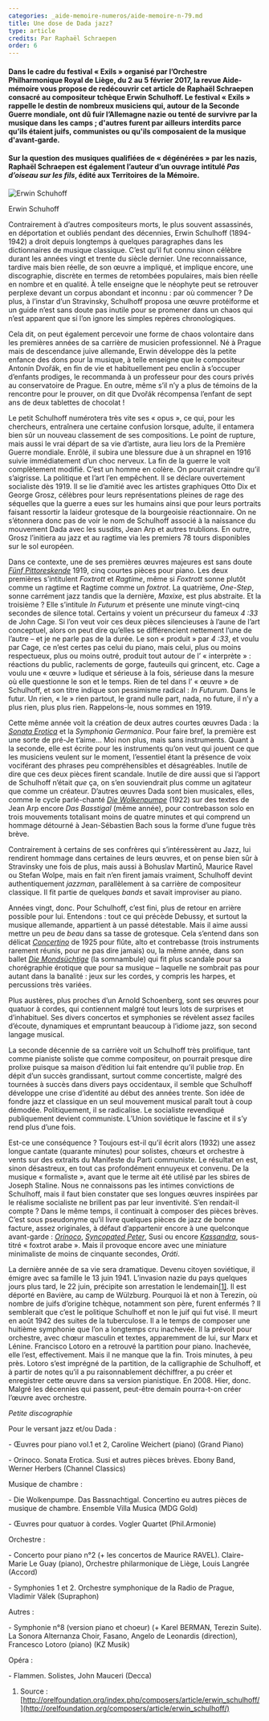 ```yaml
---
categories: _aide-memoire-numeros/aide-memoire-n-79.md
title: Une dose de Dada jazz?
type: article
credits: Par Raphaël Schraepen
order: 6
---
```

#### Dans le cadre du festival « Exils » organisé par l’Orchestre Philharmonique Royal de Liège, du 2 au 5 février 2017, la revue Aide-mémoire vous propose de redécouvrir cet article de Raphaël Schraepen consacré au compositeur tchèque Erwin Schulhoff. Le festival « Exils » rappelle le destin de nombreux musiciens qui, autour de la Seconde Guerre mondiale, ont dû fuir l’Allemagne nazie ou tenté de survivre par la musique dans les camps ; d'autres furent par ailleurs interdits parce qu’ils étaient juifs, communistes ou qu'ils composaient de la musique d'avant-garde.

#### Sur la question des musiques qualifiées de « dégénérées » par les nazis, Raphaël Schraepen est également l’auteur d’un ouvrage intitulé _Pas d’oiseau sur les fils_, édité aux Territoires de la Mémoire.



![Erwin Schuhoff](/assets/uploads/am-79-erwin-schuhoff.jpg)

<span class="img-copyright"> Erwin Schuhoff </span>


Contrairement à d’autres compositeurs morts, le plus souvent assassinés, en déportation et oubliés pendant des décennies, Erwin Schulhoff (1894-1942) a droit depuis longtemps à quelques paragraphes dans les dictionnaires de musique classique. C’est qu’il fut connu sinon célèbre durant les années vingt et trente du siècle dernier. Une reconnaissance, tardive mais bien réelle, de son œuvre a impliqué, et implique encore, une discographie, discrète en termes de retombées populaires, mais bien réelle en nombre et en qualité. À telle enseigne que le néophyte peut se retrouver perplexe devant un corpus abondant et inconnu : par où commencer ? De plus, à l’instar d’un Stravinsky, Schulhoff proposa une œuvre protéiforme et un guide n’est sans doute pas inutile pour se promener dans un chaos qui n’est apparent que si l’on ignore les simples repères chronologiques.



Cela dit, on peut également percevoir une forme de chaos volontaire dans les premières années de sa carrière de musicien professionnel. Né à Prague mais de descendance juive allemande, Erwin développe dès la petite enfance des dons pour la musique, à telle enseigne que le compositeur Antonín Dvořák, en fin de vie et habituellement peu enclin à s’occuper d’enfants prodiges, le recommanda à un professeur pour des cours privés au conservatoire de Prague. En outre, même s’il n’y a plus de témoins de la rencontre pour le prouver, on dit que Dvořák récompensa l’enfant de sept ans de deux tablettes de chocolat !



Le petit Schulhoff numérotera très vite ses « opus », ce qui, pour les chercheurs, entraînera une certaine confusion lorsque, adulte, il entamera bien sûr un nouveau classement de ses compositions. Le point de rupture, mais aussi le vrai départ de sa vie d’artiste, aura lieu lors de la Première Guerre mondiale. Enrôlé, il subira une blessure due à un shrapnel en 1916 suivie immédiatement d’un choc nerveux. La fin de la guerre le voit complètement modifié. C’est un homme en colère. On pourrait craindre qu’il s’aigrisse. La politique et l’art l’en empêchent. Il se déclare ouvertement socialiste dès 1919. Il se lie d’amitié avec les artistes graphiques Otto Dix et George Grosz, célèbres pour leurs représentations pleines de rage des séquelles que la guerre a eues sur les humains ainsi que pour leurs portraits faisant ressortir la laideur grotesque de la bourgeoisie réactionnaire. On ne s’étonnera donc pas de voir le nom de Schulhoff associé à la naissance du mouvement Dada avec les susdits, Jean Arp et autres trublions. En outre, Grosz l’initiera au jazz et au ragtime via les premiers 78 tours disponibles sur le sol européen.



Dans ce contexte, une de ses premières œuvres majeures est sans doute [_Fünf Pittoreskende_](https://www.youtube.com/watch?v=AZVezITW3AY) 1919, cinq courtes pièces pour piano. Les deux premières s’intitulent _Foxtrott_ et _Ragtime_, même si _Foxtrott_ sonne plutôt comme un ragtime et Ragtime comme un _foxtrot_. La quatrième, _One-Step_, sonne carrément jazz tandis que la dernière, _Maxixe_, est plus abstraite. Et la troisième ? Elle s’intitule _In Futurum_ et présente une minute vingt-cinq secondes de silence total. Certains y voient un précurseur du fameux _4 :33_ de John Cage. Si l’on veut voir ces deux pièces silencieuses à l’aune de l’art conceptuel, alors on peut dire qu’elles se différencient nettement l’une de l’autre – et je ne parle pas de la durée. Le son « produit » par _4 :33_, et voulu par Cage, ce n’est certes pas celui du piano, mais celui, plus ou moins respectueux, plus ou moins outré, produit tout autour de l’ « interprète » : réactions du public, raclements de gorge, fauteuils qui grincent, etc. Cage a voulu une « œuvre » ludique et sérieuse à la fois, sérieuse dans la mesure où elle questionne le son et le temps. Rien de tel dans l’ « œuvre » de Schulhoff, et son titre indique son pessimisme radical : _In Futurum_. Dans le futur. Un rien, « le » rien partout, le grand nulle part, nada, no future, il n’y a plus rien, plus plus rien. Rappelons-le, nous sommes en 1919.



Cette même année voit la création de deux autres courtes œuvres Dada : la [_Sonata Erotica_](https://www.youtube.com/watch?v=i6BySOI8SM8) et la _Symphonia Germanica_. Pour faire bref, la première est une sorte de pré-Je t’aime… Moi non plus, mais sans instruments. Quant à la seconde, elle est écrite pour les instruments qu’on veut qui jouent ce que les musiciens veulent sur le moment, l’essentiel étant la présence de voix vociférant des phrases peu compréhensibles et désagréables. Inutile de dire que ces deux pièces firent scandale. Inutile de dire aussi que si l’apport de Schulhoff n’était _que_ ça, on s’en souviendrait plus comme un agitateur que comme un créateur. D’autres œuvres Dada sont bien musicales, elles, comme le cycle parlé-chanté [_Die Wolkenpumpe_](https://www.youtube.com/watch?v=lHaDqBeT3jM) (1922) sur des textes de Jean Arp encore _Das Basstigal_ (même année), pour contrebasson solo en trois mouvements totalisant moins de quatre minutes et qui comprend un hommage détourné à Jean-Sébastien Bach sous la forme d’une fugue très brève.



Contrairement à certains de ses confrères qui s’intéressèrent au Jazz, lui rendirent hommage dans certaines de leurs œuvres, et on pense bien sûr à Stravinsky une fois de plus, mais aussi à Bohuslav Martinů, Maurice Ravel ou Stefan Wolpe, mais en fait n’en firent jamais vraiment, Schulhoff devint authentiquement _jazzman_, parallèlement à sa carrière de compositeur classique. Il fit partie de quelques _bands_ et savait improviser au piano.



Années vingt, donc. Pour Schulhoff, c’est fini, plus de retour en arrière possible pour lui. Entendons : tout ce qui précède Debussy, et surtout la musique allemande, appartient à un passé détestable. Mais il aime aussi mettre un peu de _beau_ dans sa tasse de grotesque. Cela s’entend dans son délicat [_Concertino_](https://www.youtube.com/watch?v=RV0XngjA9KA) de 1925 pour flûte, alto et contrebasse (trois instruments rarement réunis, pour ne pas dire jamais) ou, la même année, dans son ballet [_Die Mondsüchtige_](https://www.youtube.com/watch?v=CK22FGUOTtE) (la somnambule) qui fit plus scandale pour sa chorégraphie érotique que pour sa musique – laquelle ne sombrait pas pour autant dans la banalité : jeux sur les cordes, y compris les harpes, et percussions très variées.



Plus austères, plus proches d’un Arnold Schoenberg, sont ses œuvres pour quatuor à cordes, qui contiennent malgré tout leurs lots de surprises et d’inhabituel. Ses divers concertos et symphonies se révèlent assez faciles d’écoute, dynamiques et empruntant beaucoup à l’idiome jazz, son second langage musical.



La seconde décennie de sa carrière voit un Schulhoff très prolifique, tant comme pianiste soliste que comme compositeur, on pourrait presque dire prolixe puisque sa maison d’édition lui fait entendre qu’il publie _trop_. En dépit d’un succès grandissant, surtout comme concertiste, malgré des tournées à succès dans divers pays occidentaux, il semble que Schulhoff développe une crise d’identité au début des années trente. Son idée de fondre jazz et classique en un seul mouvement musical paraît tout à coup démodée. Politiquement, il se radicalise. Le socialiste revendiqué publiquement devient communiste. L’Union soviétique le fascine et il s’y rend plus d’une fois.



Est-ce une conséquence ? Toujours est-il qu’il écrit alors (1932) une assez longue cantate (quarante minutes) pour solistes, chœurs et orchestre à vents sur des extraits du Manifeste du Parti communiste. Le résultat en est, sinon désastreux, en tout cas profondément ennuyeux et convenu. De la musique « formaliste », avant que le terme ait été utilisé par les sbires de Joseph Staline. Nous ne connaissons pas les intimes convictions de Schulhoff, mais il faut bien constater que ses longues œuvres inspirées par le réalisme socialiste ne brillent pas par leur inventivité. S’en rendait-il compte ? Dans le même temps, il continuait à composer des pièces brèves. C’est sous pseudonyme qu’il livre quelques pièces de jazz de bonne facture, assez originales, à défaut d’appartenir encore à une quelconque avant-garde : [_Orinoco_](https://www.youtube.com/watch?v=H5uPJ5-ri1w), [_Syncopated Peter_](https://www.youtube.com/watch?v=2SoNfYN05BM), Susi ou encore [_Kassandra_](https://www.youtube.com/watch?v=XiqmLTfTEwc), sous-titré « foxtrot arabe ». Mais il provoque encore avec une miniature minimaliste de moins de cinquante secondes, _Oráti_.



La dernière année de sa vie sera dramatique. Devenu citoyen soviétique, il émigre avec sa famille le 13 juin 1941. L’invasion nazie du pays quelques jours plus tard, le 22 juin, précipite son arrestation le lendemain[[1]](#footnote-1). Il est déporté en Bavière, au camp de Wülzburg. Pourquoi là et non à Terezin, où nombre de juifs d’origine tchèque, notamment son père, furent enfermés ? Il semblerait que c’est le politique Schulhoff et non le juif qui fut visé. Il meurt en août 1942 des suites de la tuberculose. Il a le temps de composer une huitième symphonie que l’on a longtemps cru inachevée. Il la prévoit pour orchestre, avec chœur masculin et textes, apparemment de lui, sur Marx et Lénine. Francisco Lotoro en a retrouvé la partition pour piano. Inachevée, elle l’est, effectivement. Mais il ne manque que la fin. Trois minutes, à peu près. Lotoro s’est imprégné de la partition, de la calligraphie de Schulhoff, et à partir de notes qu’il a pu raisonnablement déchiffrer, a pu créer et enregistrer cette œuvre dans sa version pianistique. En 2008. Hier, donc. Malgré les décennies qui passent, peut-être demain pourra-t-on créer l’œuvre avec orchestre.



 



_Petite discographie_

Pour le versant jazz et/ou Dada :

\- Œuvres pour piano vol.1 et 2, Caroline Weichert (piano) (Grand Piano)

\- Orinoco. Sonata Erotica. Susi et autres pièces brèves. Ebony Band, Werner Herbers (Channel Classics)

Musique de chambre :

\- Die Wolkenpumpe. Das Bassnachtigal. Concertino eu autres pièces de musique de chambre. Ensemble Villa Musica (MDG Gold)

\- Œuvres pour quatuor à cordes. Vogler Quartet (Phil.Armonie)

Orchestre :

\- Concerto pour piano n°2 (+ les concertos de Maurice RAVEL). Claire-Marie Le Guay (piano), Orchestre philarmonique de Liège, Louis Langrée (Accord)

\- Symphonies 1 et 2. Orchestre symphonique de la Radio de Prague, Vladimir Válek (Supraphon)

Autres :

\- Symphonie n°8 (version piano et choeur) (+ Karel BERMAN, Terezin Suite). La Sonora Alternanza Choir, Fasano, Angelo de Leonardis (direction), Francesco Lotoro (piano) (KZ Musik)

Opéra :

\- Flammen. Solistes, John Mauceri (Decca)



1. Source : [http://orelfoundation.org/index.php/composers/article/erwin_schulhoff/](http://orelfoundation.org/composers/article/erwin_schulhoff/)
